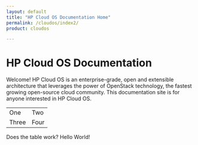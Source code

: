 ```yaml
---
layout: default
title: "HP Cloud OS Documentation Home"
permalink: /cloudos/index2/
product: cloudos

---
```


# HP Cloud OS Documentation

Welcome! HP Cloud OS is an enterprise-grade, open and extensible architecture that leverages the power of OpenStack technology, 
the fastest growing open-source cloud community. This documentation site is for anyone interested in HP Cloud OS.

<table>
<tr>
<td>One</td>
<td>Two</td>
</tr>
<tr>
<td>Three</td>
<td>Four</td>
</tr>
</table>

Does the table work?  Hello World!

 